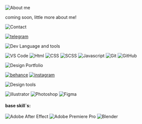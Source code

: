 ![About me](https://img.shields.io/badge/-about_me-2C394B?style=for-the-badge&logo=desing&logoWidth=100)

coming soon, little more about me!

<!-- about me -->

![Contact](https://img.shields.io/badge/-contact-2C394B?style=for-the-badge&logo=desing&logoWidth=100)

<!-- contact icon -->

[![telegram](https://img.shields.io/badge/-telegram-2C394B?style=for-the-badge&logo=telegram)](https://t.me/eug1_design)

![Dev Language and tools](https://img.shields.io/badge/-dev_language_and_tools-2C394B?style=for-the-badge&logo=desing&logoWidth=100)

<!-- icon dev skill`s -->

![VS Code](https://img.shields.io/badge/-vs_code-2C394B?style=for-the-badge&logo=VisualStudioCode&labelColor=007ACC&logoColor=FFF)
![Html](https://img.shields.io/badge/-html-2C394B?style=for-the-badge&logo=html5&labelColor=D95A19&logoColor=FFF)
![CSS](https://img.shields.io/badge/-css-2C394B?style=for-the-badge&logo=css3&labelColor=3071E7&logoColor=FFF)
![SCSS](https://img.shields.io/badge/-scss-2C394B?style=for-the-badge&logo=Sass&labelColor=CC6699&logoColor=FFF)
![Javascript](https://img.shields.io/badge/-javascript-2C394B?style=for-the-badge&logo=javascript&labelColor=ECA013&logoColor=FFF)
![Git](https://img.shields.io/badge/-Git-2C394B?style=for-the-badge&logo=git&logoColor=F05032)
![GitHub](https://img.shields.io/badge/-GitHub-2C394B?style=for-the-badge&logo=github&labelColor=logoColor=FFF)

<!-- most used

[![Top Langs](https://github-readme-stats.vercel.app/api/top-langs/?username=lointainy&layout=compact)](https://github.com/anuraghazra/github-readme-stats) -->

![Design Portfolio](https://img.shields.io/badge/-design_portfolio-2C394B?style=for-the-badge&logo=desing&logoWidth=100)

[![behance](https://img.shields.io/badge/-behance-2C394B?style=for-the-badge&logo=behance&labelColor=001000&logoColor=FFF)](https://www.behance.net/eug1_design)
[![instagram](https://img.shields.io/badge/-instagram-2C394B?style=for-the-badge&logo=instagram&labelColor=F75151&logoColor=FFF)](https://www.instagram.com/eug1_design/)

![Design tools](https://img.shields.io/badge/-design_tools-2C394B?style=for-the-badge&logo=desing&logoWidth=100)

<!-- icon design skill`s -->

![illustrator](https://img.shields.io/badge/AI-FF9A00?style=for-the-badge&logo=adobeillustrator&labelColor=FF9A00&logoColor=FFF)
![Photoshop](https://img.shields.io/badge/ps-31A8FF?style=for-the-badge&logo=adobephotoshop&labelColor=31A8FF&logoColor=FFF)
![Figma](https://img.shields.io/badge/Figma-F24E1E?style=for-the-badge&logo=figma&labelColor=F24E1E&logoColor=FFF)

#### base skill`s:

![Adobe After Effect](https://img.shields.io/badge/AE-9999FF?style=for-the-badge&logo=adobeaftereffects&labelColor=9999FF&logoColor=FFF)
![Adobe Premiere Pro](https://img.shields.io/badge/PP-9999FF?style=for-the-badge&logo=adobepremierepro&labelColor=9999FF&logoColor=FFF)
![Blender](https://img.shields.io/badge/blender-F5792A?style=for-the-badge&logo=blender&labelColor=F5792A&logoColor=FFF)
